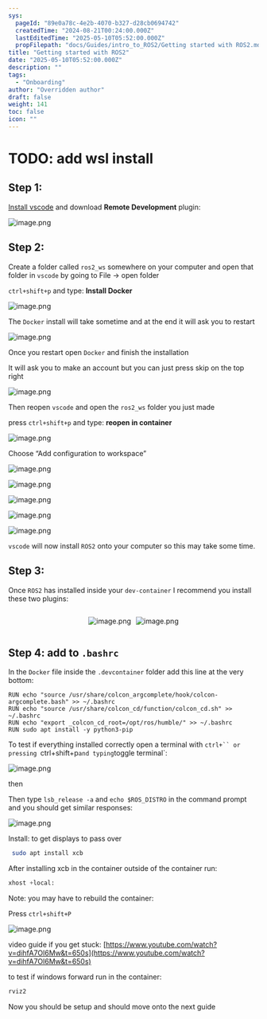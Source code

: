 ```yaml
---
sys:
  pageId: "89e0a78c-4e2b-4070-b327-d28cb0694742"
  createdTime: "2024-08-21T00:24:00.000Z"
  lastEditedTime: "2025-05-10T05:52:00.000Z"
  propFilepath: "docs/Guides/intro_to_ROS2/Getting started with ROS2.md"
title: "Getting started with ROS2"
date: "2025-05-10T05:52:00.000Z"
description: ""
tags:
  - "Onboarding"
author: "Overridden author"
draft: false
weight: 141
toc: false
icon: ""
---
```


# TODO: add wsl install

## Step 1:

[Install vscode](https://code.visualstudio.com/download) and download **Remote Development** plugin:

![image.png](https://prod-files-secure.s3.us-west-2.amazonaws.com/d518164a-d88e-44d1-a4ee-3adb3bd8bce0/efb52993-1881-4a40-b95e-6f020334f022/image.png?X-Amz-Algorithm=AWS4-HMAC-SHA256&X-Amz-Content-Sha256=UNSIGNED-PAYLOAD&X-Amz-Credential=ASIAZI2LB466SC45XFS5%2F20250515%2Fus-west-2%2Fs3%2Faws4_request&X-Amz-Date=20250515T033500Z&X-Amz-Expires=3600&X-Amz-Security-Token=IQoJb3JpZ2luX2VjEGsaCXVzLXdlc3QtMiJGMEQCIHaOgT%2BWMhETRonGUDqs1wcQRdSZDyCZHBWvMqzFuREbAiBPzkcQmP74h3sB08gqiaI6bVGAWTTMbgB9mELR%2BOZ0uCr%2FAwgkEAAaDDYzNzQyMzE4MzgwNSIMxX4gyVd0ma%2Bg%2F8DuKtwDrKVuJXpq2jmqbPmcLfizA%2FEJuEIJcPFPRVT8U%2FcMP9WmwoUljKGYCr7B8jbXWnBZ7mkxmogx4mVwRhxApilE86m9BzzlqdMbJ8O2jcjHFH4dQQWI9VOZKm4TwcFhApq0WulLxDrznkws9%2ByrJlnqdt7BJYtkKZF456wz6ebylRNEg1e53e8vP7HOsXaCqXvauHtplZm5UMnO0QoQObwV%2FQkW%2FuqU6y1rm7%2BqEdZooy8rKgkeMbFT0UdAEfG5X8uZNI6n9WVOo4qXu2SnUOouW0ty5e1fYw%2F37wM2G66k57mhuwUr2SK4z6szJig3cEZgyQdiPJuqRmrWxUXKGWe6jS9h%2BhS7pOosKnjV1UKkv9yRUFd3PmKoohPQ%2BguN6DZqVlwkzRXNQP%2FFYIcp%2BJSTzNnkgUsDu8Bi3FXI925X0bZCiuLjX4onTITVnZsPfMznEfMVf0mzmMHwUVzI8YJyO6QIlQdDNGaAWChhrFkjOZKksMdyt9HLYe1K1d%2FKGDZO5V4KEXqN4xoNUOhpBWP6rNodPdApXR72nhWtxx4ciHu3%2BAjGFgBGnffXSGUi8CARR2BTf4fSqgAbCOz13nnc%2Bhon2r2S5ZclhItmEbRtMawjbPmJL2qWWA4b39gwiraVwQY6pgGtJh5uclTjw0djlxGzQbq3GX%2B%2FBthFqeEHqhYja5sAIFenUC91mvFsn%2BpX1OOTjxP2Fty6yqLsVw4s08W%2Fd3OF4SGlOn3nFv3nNtEIRlZv0zjHwHvAmFvQ0y0QX9J9pyPdstcr5d%2FURzVLzmyWz432hFqkandxqb6BWNQNL%2FDgj7%2FxF3o6mHCFdBY8a2fT9d0ls0gVdGTOnRnC8LoBj2TPq%2FdzVyVp&X-Amz-Signature=23f3b639d9a663716d33bcaf38f7eba0ef5f82af1dc67f14f96487f508c48957&X-Amz-SignedHeaders=host&x-id=GetObject)

## Step 2:

Create a folder called `ros2_ws` somewhere on your computer and open that folder in `vscode` by going to File → open folder 

`ctrl+shift+p` and type: **Install Docker**

![image.png](https://prod-files-secure.s3.us-west-2.amazonaws.com/d518164a-d88e-44d1-a4ee-3adb3bd8bce0/2269dc0e-1cd5-47ff-bceb-c04ad9b2eab0/image.png?X-Amz-Algorithm=AWS4-HMAC-SHA256&X-Amz-Content-Sha256=UNSIGNED-PAYLOAD&X-Amz-Credential=ASIAZI2LB466SC45XFS5%2F20250515%2Fus-west-2%2Fs3%2Faws4_request&X-Amz-Date=20250515T033500Z&X-Amz-Expires=3600&X-Amz-Security-Token=IQoJb3JpZ2luX2VjEGsaCXVzLXdlc3QtMiJGMEQCIHaOgT%2BWMhETRonGUDqs1wcQRdSZDyCZHBWvMqzFuREbAiBPzkcQmP74h3sB08gqiaI6bVGAWTTMbgB9mELR%2BOZ0uCr%2FAwgkEAAaDDYzNzQyMzE4MzgwNSIMxX4gyVd0ma%2Bg%2F8DuKtwDrKVuJXpq2jmqbPmcLfizA%2FEJuEIJcPFPRVT8U%2FcMP9WmwoUljKGYCr7B8jbXWnBZ7mkxmogx4mVwRhxApilE86m9BzzlqdMbJ8O2jcjHFH4dQQWI9VOZKm4TwcFhApq0WulLxDrznkws9%2ByrJlnqdt7BJYtkKZF456wz6ebylRNEg1e53e8vP7HOsXaCqXvauHtplZm5UMnO0QoQObwV%2FQkW%2FuqU6y1rm7%2BqEdZooy8rKgkeMbFT0UdAEfG5X8uZNI6n9WVOo4qXu2SnUOouW0ty5e1fYw%2F37wM2G66k57mhuwUr2SK4z6szJig3cEZgyQdiPJuqRmrWxUXKGWe6jS9h%2BhS7pOosKnjV1UKkv9yRUFd3PmKoohPQ%2BguN6DZqVlwkzRXNQP%2FFYIcp%2BJSTzNnkgUsDu8Bi3FXI925X0bZCiuLjX4onTITVnZsPfMznEfMVf0mzmMHwUVzI8YJyO6QIlQdDNGaAWChhrFkjOZKksMdyt9HLYe1K1d%2FKGDZO5V4KEXqN4xoNUOhpBWP6rNodPdApXR72nhWtxx4ciHu3%2BAjGFgBGnffXSGUi8CARR2BTf4fSqgAbCOz13nnc%2Bhon2r2S5ZclhItmEbRtMawjbPmJL2qWWA4b39gwiraVwQY6pgGtJh5uclTjw0djlxGzQbq3GX%2B%2FBthFqeEHqhYja5sAIFenUC91mvFsn%2BpX1OOTjxP2Fty6yqLsVw4s08W%2Fd3OF4SGlOn3nFv3nNtEIRlZv0zjHwHvAmFvQ0y0QX9J9pyPdstcr5d%2FURzVLzmyWz432hFqkandxqb6BWNQNL%2FDgj7%2FxF3o6mHCFdBY8a2fT9d0ls0gVdGTOnRnC8LoBj2TPq%2FdzVyVp&X-Amz-Signature=c0276f38e4dda7b87fa0a85742da3998f25d538563d0889bf05f31d80526136a&X-Amz-SignedHeaders=host&x-id=GetObject)

The `Docker` install will take sometime and at the end it will ask you to restart

![image.png](https://prod-files-secure.s3.us-west-2.amazonaws.com/d518164a-d88e-44d1-a4ee-3adb3bd8bce0/ed233f78-be33-4b1f-b89c-9c346c0e961e/image.png?X-Amz-Algorithm=AWS4-HMAC-SHA256&X-Amz-Content-Sha256=UNSIGNED-PAYLOAD&X-Amz-Credential=ASIAZI2LB466SC45XFS5%2F20250515%2Fus-west-2%2Fs3%2Faws4_request&X-Amz-Date=20250515T033500Z&X-Amz-Expires=3600&X-Amz-Security-Token=IQoJb3JpZ2luX2VjEGsaCXVzLXdlc3QtMiJGMEQCIHaOgT%2BWMhETRonGUDqs1wcQRdSZDyCZHBWvMqzFuREbAiBPzkcQmP74h3sB08gqiaI6bVGAWTTMbgB9mELR%2BOZ0uCr%2FAwgkEAAaDDYzNzQyMzE4MzgwNSIMxX4gyVd0ma%2Bg%2F8DuKtwDrKVuJXpq2jmqbPmcLfizA%2FEJuEIJcPFPRVT8U%2FcMP9WmwoUljKGYCr7B8jbXWnBZ7mkxmogx4mVwRhxApilE86m9BzzlqdMbJ8O2jcjHFH4dQQWI9VOZKm4TwcFhApq0WulLxDrznkws9%2ByrJlnqdt7BJYtkKZF456wz6ebylRNEg1e53e8vP7HOsXaCqXvauHtplZm5UMnO0QoQObwV%2FQkW%2FuqU6y1rm7%2BqEdZooy8rKgkeMbFT0UdAEfG5X8uZNI6n9WVOo4qXu2SnUOouW0ty5e1fYw%2F37wM2G66k57mhuwUr2SK4z6szJig3cEZgyQdiPJuqRmrWxUXKGWe6jS9h%2BhS7pOosKnjV1UKkv9yRUFd3PmKoohPQ%2BguN6DZqVlwkzRXNQP%2FFYIcp%2BJSTzNnkgUsDu8Bi3FXI925X0bZCiuLjX4onTITVnZsPfMznEfMVf0mzmMHwUVzI8YJyO6QIlQdDNGaAWChhrFkjOZKksMdyt9HLYe1K1d%2FKGDZO5V4KEXqN4xoNUOhpBWP6rNodPdApXR72nhWtxx4ciHu3%2BAjGFgBGnffXSGUi8CARR2BTf4fSqgAbCOz13nnc%2Bhon2r2S5ZclhItmEbRtMawjbPmJL2qWWA4b39gwiraVwQY6pgGtJh5uclTjw0djlxGzQbq3GX%2B%2FBthFqeEHqhYja5sAIFenUC91mvFsn%2BpX1OOTjxP2Fty6yqLsVw4s08W%2Fd3OF4SGlOn3nFv3nNtEIRlZv0zjHwHvAmFvQ0y0QX9J9pyPdstcr5d%2FURzVLzmyWz432hFqkandxqb6BWNQNL%2FDgj7%2FxF3o6mHCFdBY8a2fT9d0ls0gVdGTOnRnC8LoBj2TPq%2FdzVyVp&X-Amz-Signature=d0334dd878cd8c98f4fe30a15651ccf962028eeb68f71aa3e92f9c0df11320a0&X-Amz-SignedHeaders=host&x-id=GetObject)

Once you restart open `Docker` and finish the installation

It will ask you to make an account but you can just press skip on the top right

![image.png](https://prod-files-secure.s3.us-west-2.amazonaws.com/d518164a-d88e-44d1-a4ee-3adb3bd8bce0/21010ad9-1659-4fd9-9f59-9932a09b2a3d/image.png?X-Amz-Algorithm=AWS4-HMAC-SHA256&X-Amz-Content-Sha256=UNSIGNED-PAYLOAD&X-Amz-Credential=ASIAZI2LB466SC45XFS5%2F20250515%2Fus-west-2%2Fs3%2Faws4_request&X-Amz-Date=20250515T033500Z&X-Amz-Expires=3600&X-Amz-Security-Token=IQoJb3JpZ2luX2VjEGsaCXVzLXdlc3QtMiJGMEQCIHaOgT%2BWMhETRonGUDqs1wcQRdSZDyCZHBWvMqzFuREbAiBPzkcQmP74h3sB08gqiaI6bVGAWTTMbgB9mELR%2BOZ0uCr%2FAwgkEAAaDDYzNzQyMzE4MzgwNSIMxX4gyVd0ma%2Bg%2F8DuKtwDrKVuJXpq2jmqbPmcLfizA%2FEJuEIJcPFPRVT8U%2FcMP9WmwoUljKGYCr7B8jbXWnBZ7mkxmogx4mVwRhxApilE86m9BzzlqdMbJ8O2jcjHFH4dQQWI9VOZKm4TwcFhApq0WulLxDrznkws9%2ByrJlnqdt7BJYtkKZF456wz6ebylRNEg1e53e8vP7HOsXaCqXvauHtplZm5UMnO0QoQObwV%2FQkW%2FuqU6y1rm7%2BqEdZooy8rKgkeMbFT0UdAEfG5X8uZNI6n9WVOo4qXu2SnUOouW0ty5e1fYw%2F37wM2G66k57mhuwUr2SK4z6szJig3cEZgyQdiPJuqRmrWxUXKGWe6jS9h%2BhS7pOosKnjV1UKkv9yRUFd3PmKoohPQ%2BguN6DZqVlwkzRXNQP%2FFYIcp%2BJSTzNnkgUsDu8Bi3FXI925X0bZCiuLjX4onTITVnZsPfMznEfMVf0mzmMHwUVzI8YJyO6QIlQdDNGaAWChhrFkjOZKksMdyt9HLYe1K1d%2FKGDZO5V4KEXqN4xoNUOhpBWP6rNodPdApXR72nhWtxx4ciHu3%2BAjGFgBGnffXSGUi8CARR2BTf4fSqgAbCOz13nnc%2Bhon2r2S5ZclhItmEbRtMawjbPmJL2qWWA4b39gwiraVwQY6pgGtJh5uclTjw0djlxGzQbq3GX%2B%2FBthFqeEHqhYja5sAIFenUC91mvFsn%2BpX1OOTjxP2Fty6yqLsVw4s08W%2Fd3OF4SGlOn3nFv3nNtEIRlZv0zjHwHvAmFvQ0y0QX9J9pyPdstcr5d%2FURzVLzmyWz432hFqkandxqb6BWNQNL%2FDgj7%2FxF3o6mHCFdBY8a2fT9d0ls0gVdGTOnRnC8LoBj2TPq%2FdzVyVp&X-Amz-Signature=6c2b1941b7ae6d5960ae11d29b9b3a49cfb17cbda61418784e10365acf98b051&X-Amz-SignedHeaders=host&x-id=GetObject)

Then reopen `vscode` and open the `ros2_ws` folder you just made

press `ctrl+shift+p` and type: **reopen in container**

![image.png](https://prod-files-secure.s3.us-west-2.amazonaws.com/d518164a-d88e-44d1-a4ee-3adb3bd8bce0/4e93b8c2-41ad-488c-8095-c74205196118/image.png?X-Amz-Algorithm=AWS4-HMAC-SHA256&X-Amz-Content-Sha256=UNSIGNED-PAYLOAD&X-Amz-Credential=ASIAZI2LB466SC45XFS5%2F20250515%2Fus-west-2%2Fs3%2Faws4_request&X-Amz-Date=20250515T033500Z&X-Amz-Expires=3600&X-Amz-Security-Token=IQoJb3JpZ2luX2VjEGsaCXVzLXdlc3QtMiJGMEQCIHaOgT%2BWMhETRonGUDqs1wcQRdSZDyCZHBWvMqzFuREbAiBPzkcQmP74h3sB08gqiaI6bVGAWTTMbgB9mELR%2BOZ0uCr%2FAwgkEAAaDDYzNzQyMzE4MzgwNSIMxX4gyVd0ma%2Bg%2F8DuKtwDrKVuJXpq2jmqbPmcLfizA%2FEJuEIJcPFPRVT8U%2FcMP9WmwoUljKGYCr7B8jbXWnBZ7mkxmogx4mVwRhxApilE86m9BzzlqdMbJ8O2jcjHFH4dQQWI9VOZKm4TwcFhApq0WulLxDrznkws9%2ByrJlnqdt7BJYtkKZF456wz6ebylRNEg1e53e8vP7HOsXaCqXvauHtplZm5UMnO0QoQObwV%2FQkW%2FuqU6y1rm7%2BqEdZooy8rKgkeMbFT0UdAEfG5X8uZNI6n9WVOo4qXu2SnUOouW0ty5e1fYw%2F37wM2G66k57mhuwUr2SK4z6szJig3cEZgyQdiPJuqRmrWxUXKGWe6jS9h%2BhS7pOosKnjV1UKkv9yRUFd3PmKoohPQ%2BguN6DZqVlwkzRXNQP%2FFYIcp%2BJSTzNnkgUsDu8Bi3FXI925X0bZCiuLjX4onTITVnZsPfMznEfMVf0mzmMHwUVzI8YJyO6QIlQdDNGaAWChhrFkjOZKksMdyt9HLYe1K1d%2FKGDZO5V4KEXqN4xoNUOhpBWP6rNodPdApXR72nhWtxx4ciHu3%2BAjGFgBGnffXSGUi8CARR2BTf4fSqgAbCOz13nnc%2Bhon2r2S5ZclhItmEbRtMawjbPmJL2qWWA4b39gwiraVwQY6pgGtJh5uclTjw0djlxGzQbq3GX%2B%2FBthFqeEHqhYja5sAIFenUC91mvFsn%2BpX1OOTjxP2Fty6yqLsVw4s08W%2Fd3OF4SGlOn3nFv3nNtEIRlZv0zjHwHvAmFvQ0y0QX9J9pyPdstcr5d%2FURzVLzmyWz432hFqkandxqb6BWNQNL%2FDgj7%2FxF3o6mHCFdBY8a2fT9d0ls0gVdGTOnRnC8LoBj2TPq%2FdzVyVp&X-Amz-Signature=e7e8586e1b3c3ca762bf7f07ffdf74bc778c70aa0775df85792a74dd865e5037&X-Amz-SignedHeaders=host&x-id=GetObject)

Choose “Add configuration to workspace”

![image.png](https://prod-files-secure.s3.us-west-2.amazonaws.com/d518164a-d88e-44d1-a4ee-3adb3bd8bce0/9560b282-5060-4989-ba37-97e7b2c22476/image.png?X-Amz-Algorithm=AWS4-HMAC-SHA256&X-Amz-Content-Sha256=UNSIGNED-PAYLOAD&X-Amz-Credential=ASIAZI2LB466SC45XFS5%2F20250515%2Fus-west-2%2Fs3%2Faws4_request&X-Amz-Date=20250515T033500Z&X-Amz-Expires=3600&X-Amz-Security-Token=IQoJb3JpZ2luX2VjEGsaCXVzLXdlc3QtMiJGMEQCIHaOgT%2BWMhETRonGUDqs1wcQRdSZDyCZHBWvMqzFuREbAiBPzkcQmP74h3sB08gqiaI6bVGAWTTMbgB9mELR%2BOZ0uCr%2FAwgkEAAaDDYzNzQyMzE4MzgwNSIMxX4gyVd0ma%2Bg%2F8DuKtwDrKVuJXpq2jmqbPmcLfizA%2FEJuEIJcPFPRVT8U%2FcMP9WmwoUljKGYCr7B8jbXWnBZ7mkxmogx4mVwRhxApilE86m9BzzlqdMbJ8O2jcjHFH4dQQWI9VOZKm4TwcFhApq0WulLxDrznkws9%2ByrJlnqdt7BJYtkKZF456wz6ebylRNEg1e53e8vP7HOsXaCqXvauHtplZm5UMnO0QoQObwV%2FQkW%2FuqU6y1rm7%2BqEdZooy8rKgkeMbFT0UdAEfG5X8uZNI6n9WVOo4qXu2SnUOouW0ty5e1fYw%2F37wM2G66k57mhuwUr2SK4z6szJig3cEZgyQdiPJuqRmrWxUXKGWe6jS9h%2BhS7pOosKnjV1UKkv9yRUFd3PmKoohPQ%2BguN6DZqVlwkzRXNQP%2FFYIcp%2BJSTzNnkgUsDu8Bi3FXI925X0bZCiuLjX4onTITVnZsPfMznEfMVf0mzmMHwUVzI8YJyO6QIlQdDNGaAWChhrFkjOZKksMdyt9HLYe1K1d%2FKGDZO5V4KEXqN4xoNUOhpBWP6rNodPdApXR72nhWtxx4ciHu3%2BAjGFgBGnffXSGUi8CARR2BTf4fSqgAbCOz13nnc%2Bhon2r2S5ZclhItmEbRtMawjbPmJL2qWWA4b39gwiraVwQY6pgGtJh5uclTjw0djlxGzQbq3GX%2B%2FBthFqeEHqhYja5sAIFenUC91mvFsn%2BpX1OOTjxP2Fty6yqLsVw4s08W%2Fd3OF4SGlOn3nFv3nNtEIRlZv0zjHwHvAmFvQ0y0QX9J9pyPdstcr5d%2FURzVLzmyWz432hFqkandxqb6BWNQNL%2FDgj7%2FxF3o6mHCFdBY8a2fT9d0ls0gVdGTOnRnC8LoBj2TPq%2FdzVyVp&X-Amz-Signature=f18f8ffe06ef7dad8b059b0f161d264cbebec1e5773df729482aeeeb4c54b000&X-Amz-SignedHeaders=host&x-id=GetObject)

![image.png](https://prod-files-secure.s3.us-west-2.amazonaws.com/d518164a-d88e-44d1-a4ee-3adb3bd8bce0/2ee63f81-886b-48e8-a553-dc6e5eac99e4/image.png?X-Amz-Algorithm=AWS4-HMAC-SHA256&X-Amz-Content-Sha256=UNSIGNED-PAYLOAD&X-Amz-Credential=ASIAZI2LB466SC45XFS5%2F20250515%2Fus-west-2%2Fs3%2Faws4_request&X-Amz-Date=20250515T033500Z&X-Amz-Expires=3600&X-Amz-Security-Token=IQoJb3JpZ2luX2VjEGsaCXVzLXdlc3QtMiJGMEQCIHaOgT%2BWMhETRonGUDqs1wcQRdSZDyCZHBWvMqzFuREbAiBPzkcQmP74h3sB08gqiaI6bVGAWTTMbgB9mELR%2BOZ0uCr%2FAwgkEAAaDDYzNzQyMzE4MzgwNSIMxX4gyVd0ma%2Bg%2F8DuKtwDrKVuJXpq2jmqbPmcLfizA%2FEJuEIJcPFPRVT8U%2FcMP9WmwoUljKGYCr7B8jbXWnBZ7mkxmogx4mVwRhxApilE86m9BzzlqdMbJ8O2jcjHFH4dQQWI9VOZKm4TwcFhApq0WulLxDrznkws9%2ByrJlnqdt7BJYtkKZF456wz6ebylRNEg1e53e8vP7HOsXaCqXvauHtplZm5UMnO0QoQObwV%2FQkW%2FuqU6y1rm7%2BqEdZooy8rKgkeMbFT0UdAEfG5X8uZNI6n9WVOo4qXu2SnUOouW0ty5e1fYw%2F37wM2G66k57mhuwUr2SK4z6szJig3cEZgyQdiPJuqRmrWxUXKGWe6jS9h%2BhS7pOosKnjV1UKkv9yRUFd3PmKoohPQ%2BguN6DZqVlwkzRXNQP%2FFYIcp%2BJSTzNnkgUsDu8Bi3FXI925X0bZCiuLjX4onTITVnZsPfMznEfMVf0mzmMHwUVzI8YJyO6QIlQdDNGaAWChhrFkjOZKksMdyt9HLYe1K1d%2FKGDZO5V4KEXqN4xoNUOhpBWP6rNodPdApXR72nhWtxx4ciHu3%2BAjGFgBGnffXSGUi8CARR2BTf4fSqgAbCOz13nnc%2Bhon2r2S5ZclhItmEbRtMawjbPmJL2qWWA4b39gwiraVwQY6pgGtJh5uclTjw0djlxGzQbq3GX%2B%2FBthFqeEHqhYja5sAIFenUC91mvFsn%2BpX1OOTjxP2Fty6yqLsVw4s08W%2Fd3OF4SGlOn3nFv3nNtEIRlZv0zjHwHvAmFvQ0y0QX9J9pyPdstcr5d%2FURzVLzmyWz432hFqkandxqb6BWNQNL%2FDgj7%2FxF3o6mHCFdBY8a2fT9d0ls0gVdGTOnRnC8LoBj2TPq%2FdzVyVp&X-Amz-Signature=47b604c637ce1a68144191a0d654dee163cfdffaba7da4f7cfba7083d3715f32&X-Amz-SignedHeaders=host&x-id=GetObject)

![image.png](https://prod-files-secure.s3.us-west-2.amazonaws.com/d518164a-d88e-44d1-a4ee-3adb3bd8bce0/ae1580b2-b048-407e-aed9-b584224a7a04/image.png?X-Amz-Algorithm=AWS4-HMAC-SHA256&X-Amz-Content-Sha256=UNSIGNED-PAYLOAD&X-Amz-Credential=ASIAZI2LB466SC45XFS5%2F20250515%2Fus-west-2%2Fs3%2Faws4_request&X-Amz-Date=20250515T033500Z&X-Amz-Expires=3600&X-Amz-Security-Token=IQoJb3JpZ2luX2VjEGsaCXVzLXdlc3QtMiJGMEQCIHaOgT%2BWMhETRonGUDqs1wcQRdSZDyCZHBWvMqzFuREbAiBPzkcQmP74h3sB08gqiaI6bVGAWTTMbgB9mELR%2BOZ0uCr%2FAwgkEAAaDDYzNzQyMzE4MzgwNSIMxX4gyVd0ma%2Bg%2F8DuKtwDrKVuJXpq2jmqbPmcLfizA%2FEJuEIJcPFPRVT8U%2FcMP9WmwoUljKGYCr7B8jbXWnBZ7mkxmogx4mVwRhxApilE86m9BzzlqdMbJ8O2jcjHFH4dQQWI9VOZKm4TwcFhApq0WulLxDrznkws9%2ByrJlnqdt7BJYtkKZF456wz6ebylRNEg1e53e8vP7HOsXaCqXvauHtplZm5UMnO0QoQObwV%2FQkW%2FuqU6y1rm7%2BqEdZooy8rKgkeMbFT0UdAEfG5X8uZNI6n9WVOo4qXu2SnUOouW0ty5e1fYw%2F37wM2G66k57mhuwUr2SK4z6szJig3cEZgyQdiPJuqRmrWxUXKGWe6jS9h%2BhS7pOosKnjV1UKkv9yRUFd3PmKoohPQ%2BguN6DZqVlwkzRXNQP%2FFYIcp%2BJSTzNnkgUsDu8Bi3FXI925X0bZCiuLjX4onTITVnZsPfMznEfMVf0mzmMHwUVzI8YJyO6QIlQdDNGaAWChhrFkjOZKksMdyt9HLYe1K1d%2FKGDZO5V4KEXqN4xoNUOhpBWP6rNodPdApXR72nhWtxx4ciHu3%2BAjGFgBGnffXSGUi8CARR2BTf4fSqgAbCOz13nnc%2Bhon2r2S5ZclhItmEbRtMawjbPmJL2qWWA4b39gwiraVwQY6pgGtJh5uclTjw0djlxGzQbq3GX%2B%2FBthFqeEHqhYja5sAIFenUC91mvFsn%2BpX1OOTjxP2Fty6yqLsVw4s08W%2Fd3OF4SGlOn3nFv3nNtEIRlZv0zjHwHvAmFvQ0y0QX9J9pyPdstcr5d%2FURzVLzmyWz432hFqkandxqb6BWNQNL%2FDgj7%2FxF3o6mHCFdBY8a2fT9d0ls0gVdGTOnRnC8LoBj2TPq%2FdzVyVp&X-Amz-Signature=ed6a70cbdb2423c34812ce270b93a0b939e16eb768f53e2a719eddd9d67e788e&X-Amz-SignedHeaders=host&x-id=GetObject)

![image.png](https://prod-files-secure.s3.us-west-2.amazonaws.com/d518164a-d88e-44d1-a4ee-3adb3bd8bce0/53255b28-f75e-430f-b9e3-c0ac8577e42b/image.png?X-Amz-Algorithm=AWS4-HMAC-SHA256&X-Amz-Content-Sha256=UNSIGNED-PAYLOAD&X-Amz-Credential=ASIAZI2LB466SC45XFS5%2F20250515%2Fus-west-2%2Fs3%2Faws4_request&X-Amz-Date=20250515T033500Z&X-Amz-Expires=3600&X-Amz-Security-Token=IQoJb3JpZ2luX2VjEGsaCXVzLXdlc3QtMiJGMEQCIHaOgT%2BWMhETRonGUDqs1wcQRdSZDyCZHBWvMqzFuREbAiBPzkcQmP74h3sB08gqiaI6bVGAWTTMbgB9mELR%2BOZ0uCr%2FAwgkEAAaDDYzNzQyMzE4MzgwNSIMxX4gyVd0ma%2Bg%2F8DuKtwDrKVuJXpq2jmqbPmcLfizA%2FEJuEIJcPFPRVT8U%2FcMP9WmwoUljKGYCr7B8jbXWnBZ7mkxmogx4mVwRhxApilE86m9BzzlqdMbJ8O2jcjHFH4dQQWI9VOZKm4TwcFhApq0WulLxDrznkws9%2ByrJlnqdt7BJYtkKZF456wz6ebylRNEg1e53e8vP7HOsXaCqXvauHtplZm5UMnO0QoQObwV%2FQkW%2FuqU6y1rm7%2BqEdZooy8rKgkeMbFT0UdAEfG5X8uZNI6n9WVOo4qXu2SnUOouW0ty5e1fYw%2F37wM2G66k57mhuwUr2SK4z6szJig3cEZgyQdiPJuqRmrWxUXKGWe6jS9h%2BhS7pOosKnjV1UKkv9yRUFd3PmKoohPQ%2BguN6DZqVlwkzRXNQP%2FFYIcp%2BJSTzNnkgUsDu8Bi3FXI925X0bZCiuLjX4onTITVnZsPfMznEfMVf0mzmMHwUVzI8YJyO6QIlQdDNGaAWChhrFkjOZKksMdyt9HLYe1K1d%2FKGDZO5V4KEXqN4xoNUOhpBWP6rNodPdApXR72nhWtxx4ciHu3%2BAjGFgBGnffXSGUi8CARR2BTf4fSqgAbCOz13nnc%2Bhon2r2S5ZclhItmEbRtMawjbPmJL2qWWA4b39gwiraVwQY6pgGtJh5uclTjw0djlxGzQbq3GX%2B%2FBthFqeEHqhYja5sAIFenUC91mvFsn%2BpX1OOTjxP2Fty6yqLsVw4s08W%2Fd3OF4SGlOn3nFv3nNtEIRlZv0zjHwHvAmFvQ0y0QX9J9pyPdstcr5d%2FURzVLzmyWz432hFqkandxqb6BWNQNL%2FDgj7%2FxF3o6mHCFdBY8a2fT9d0ls0gVdGTOnRnC8LoBj2TPq%2FdzVyVp&X-Amz-Signature=a85e10d1641fd6d7633173c5f023208d982bb08e1635b4872336b24d73e29427&X-Amz-SignedHeaders=host&x-id=GetObject)

![image.png](https://prod-files-secure.s3.us-west-2.amazonaws.com/d518164a-d88e-44d1-a4ee-3adb3bd8bce0/7c562767-5af9-4ffb-97d1-327bcdf4ee00/image.png?X-Amz-Algorithm=AWS4-HMAC-SHA256&X-Amz-Content-Sha256=UNSIGNED-PAYLOAD&X-Amz-Credential=ASIAZI2LB466SC45XFS5%2F20250515%2Fus-west-2%2Fs3%2Faws4_request&X-Amz-Date=20250515T033500Z&X-Amz-Expires=3600&X-Amz-Security-Token=IQoJb3JpZ2luX2VjEGsaCXVzLXdlc3QtMiJGMEQCIHaOgT%2BWMhETRonGUDqs1wcQRdSZDyCZHBWvMqzFuREbAiBPzkcQmP74h3sB08gqiaI6bVGAWTTMbgB9mELR%2BOZ0uCr%2FAwgkEAAaDDYzNzQyMzE4MzgwNSIMxX4gyVd0ma%2Bg%2F8DuKtwDrKVuJXpq2jmqbPmcLfizA%2FEJuEIJcPFPRVT8U%2FcMP9WmwoUljKGYCr7B8jbXWnBZ7mkxmogx4mVwRhxApilE86m9BzzlqdMbJ8O2jcjHFH4dQQWI9VOZKm4TwcFhApq0WulLxDrznkws9%2ByrJlnqdt7BJYtkKZF456wz6ebylRNEg1e53e8vP7HOsXaCqXvauHtplZm5UMnO0QoQObwV%2FQkW%2FuqU6y1rm7%2BqEdZooy8rKgkeMbFT0UdAEfG5X8uZNI6n9WVOo4qXu2SnUOouW0ty5e1fYw%2F37wM2G66k57mhuwUr2SK4z6szJig3cEZgyQdiPJuqRmrWxUXKGWe6jS9h%2BhS7pOosKnjV1UKkv9yRUFd3PmKoohPQ%2BguN6DZqVlwkzRXNQP%2FFYIcp%2BJSTzNnkgUsDu8Bi3FXI925X0bZCiuLjX4onTITVnZsPfMznEfMVf0mzmMHwUVzI8YJyO6QIlQdDNGaAWChhrFkjOZKksMdyt9HLYe1K1d%2FKGDZO5V4KEXqN4xoNUOhpBWP6rNodPdApXR72nhWtxx4ciHu3%2BAjGFgBGnffXSGUi8CARR2BTf4fSqgAbCOz13nnc%2Bhon2r2S5ZclhItmEbRtMawjbPmJL2qWWA4b39gwiraVwQY6pgGtJh5uclTjw0djlxGzQbq3GX%2B%2FBthFqeEHqhYja5sAIFenUC91mvFsn%2BpX1OOTjxP2Fty6yqLsVw4s08W%2Fd3OF4SGlOn3nFv3nNtEIRlZv0zjHwHvAmFvQ0y0QX9J9pyPdstcr5d%2FURzVLzmyWz432hFqkandxqb6BWNQNL%2FDgj7%2FxF3o6mHCFdBY8a2fT9d0ls0gVdGTOnRnC8LoBj2TPq%2FdzVyVp&X-Amz-Signature=ff5f0e0402b7ee79b05d6649f31b63808d861b936ea3eaccdba4428abf00f09e&X-Amz-SignedHeaders=host&x-id=GetObject)

`vscode` will now install `ROS2` onto your computer so this may take some time.

## Step 3:

Once `ROS2` has installed inside your `dev-container` I recommend you install these two plugins:

<div style="display: flex;flex-direction: row; column-gap:10px; max-width: 630px;justify-content: center;">
<div>

![image.png](https://prod-files-secure.s3.us-west-2.amazonaws.com/d518164a-d88e-44d1-a4ee-3adb3bd8bce0/3fc3d550-5a54-4ba1-ba6b-faa01cdb7369/image.png?X-Amz-Algorithm=AWS4-HMAC-SHA256&X-Amz-Content-Sha256=UNSIGNED-PAYLOAD&X-Amz-Credential=ASIAZI2LB466YV2GIEV3%2F20250515%2Fus-west-2%2Fs3%2Faws4_request&X-Amz-Date=20250515T033502Z&X-Amz-Expires=3600&X-Amz-Security-Token=IQoJb3JpZ2luX2VjEGsaCXVzLXdlc3QtMiJGMEQCIE5H%2ByDhLuvkDuBk7okKOFlOhcTWHUanvjcSR7HvJtDSAiBke3ZZYhb22yfXqjR1GangR8%2FGKC6TIghURETs8UDrjCr%2FAwgkEAAaDDYzNzQyMzE4MzgwNSIMfCA%2Bvu8ef%2BKPRoJ1KtwDgyOTxoldbQcpgYbPoqhOIDvOT5TNgYAe1QA0vrdC2g4CetxxCTslhO8gvtbIExT6fPs1NxG%2Fco0csmk1dBAPNbT%2B0oP3dzD2%2F6o1%2BmYLlwvNRgBV134%2FITdwzG75qB1j6CHW5PK%2FVxr6CjSgPMINIs7aQQDGJTM22vttNVClg28Zz0ER5w9Pk9%2BYuNUWLY5m1swbcLhbEvW34NVczvSXFfpHfz6Qro1Enhp0x6BI1HwsMKQjlaP8TRiWHg8Gqk2QrbsEvMyt%2FzPKHpc5IOuk%2F0LlZarrrKOi8JCzYriYTiQplOFJrA%2F8B%2BhHNQYIc7OICrjz4XxnB9EOcngIdg7Pg81I1d1naZl6vIm7G8T4J12TF9QQVhaEK7vQL%2BFXAWccdm%2Bv76xNHV96P2DsTrj%2FUCayeoqu7Nrtwp3tclwU0I1XBQqBY%2F8cbTqmNtVJJcA8wE8XqEipPV%2BevPME4kLAA%2BZbQOIMMSjV1hhN3mnk2p0%2Bsdp%2B3TdzQzbXms%2BPwnc4kE%2BvqAktSQWv44FM%2BRSBldjjU%2BGjk7g0EkFEfJEC2zipKHuvVQnVP5Kkh3qh8yzl2ZcX9X32ePEVQuuIqcmYZoCqOHlqW%2BuGB7Eon5zAB5J5Qmhnd049BwXPzwUw8bWVwQY6pgFC8%2F1PX5fvvut3zVxbpRHvwbnkIYck35Db4LrI58F8rZyVzPg86DMYSaOIqDTYDgpmaigB01yyW15gUVFxICuR5b%2Fr8FU96KOOXMoUGn%2BF3IMt8s4vZPW3b%2FgHV5HYgjHcvwE%2Ff1BN%2Fql4%2Btg2v%2FreV0j%2FwCkT5jRKKDZBbH%2Brzk4tskO0A6prfORqkKePJQH3R0480oqZ%2BOgWumMDniOL84f%2F%2Bx0o&X-Amz-Signature=4f13d6d6996993f89b8e3aa03ffb3f43389ef60c58a6b5bd7a3948eacf2b1c27&X-Amz-SignedHeaders=host&x-id=GetObject)

</div>
<div>

![image.png](https://prod-files-secure.s3.us-west-2.amazonaws.com/d518164a-d88e-44d1-a4ee-3adb3bd8bce0/d994cc66-13c2-4093-a5a3-f84cf4601a82/image.png?X-Amz-Algorithm=AWS4-HMAC-SHA256&X-Amz-Content-Sha256=UNSIGNED-PAYLOAD&X-Amz-Credential=ASIAZI2LB4666B4CKRSU%2F20250515%2Fus-west-2%2Fs3%2Faws4_request&X-Amz-Date=20250515T033502Z&X-Amz-Expires=3600&X-Amz-Security-Token=IQoJb3JpZ2luX2VjEGsaCXVzLXdlc3QtMiJHMEUCIQDjlAt63NQRV2%2Fg1qiunlr6zQL52vV25ym936RNAW4e3wIgWxIA7aaKY4OSlyL7cZNOTePxn1DxVPrf1sW3VQkpCfgq%2FwMIJBAAGgw2Mzc0MjMxODM4MDUiDMYBFcmNYJjtu7C3bSrcA61YowL92cYwNiru0uYupRvUV9bqqH3x9rAqim%2Bb3ZklyUemYkXJiDGVWLQdaRTbfRCJaXeCSIn4RiF5DCuNkNIegWeReHHsV6HV%2BWl9qq3h37JbniPg5G7BEv6LC3xRU2zt1ZiRf1iDwaKwyatiTxxLPxd%2F72Tc%2BHyaMwvxkaC73mg1lxU7nsIv72XJAhMl7PJY2Su%2FR%2Bk4uMwWE8AQTVtmZ4PRhQ5915WAQ%2BUXa3LiXF%2BDCRwijxwZQR6xzIGEIR6pBox8FyoTbg%2F0j9sOrsYj3PaWbuzIjTLKp%2B%2BiB16Ul%2FPc2DBDSZ3nCUM8jEhNi0R6y8gMIxC8fnNyWP%2BUFMxBKoJ07dOCNrZ6fZ9DWssua2OLH3v2e9qQrrwG7S9Oaz1tHu0gIaKe1Ka1pxHVzNSLOByE29Id5FXAnkV9TUbfLCQbpo%2FqTybebmTbGYLhZ0V8%2FVHhp7F7YNRBuAEUS5uG4TSTWBVBRVpbO9C%2F2ETnGgr41RJbLskcCsRilOgTjyCgZiDEsQU2B%2Bqx8mH0zTxY%2BooL6%2B2JZ73npWWrSiyNtRK6RNLub0epR9CMATQr28MbKsMPxS2r2MSEnPeQ%2FcPvPt9UUx5Kog9nB0T7AoOUOHyznK8Y4Awmo%2BhRMOa1lcEGOqUBml%2B%2B%2FasL2nSe9I5fSLHy6yS%2B8P0el2iQ5wrD21%2F%2B8zRqMdunpbKe9ZznpN3v3yLrepJZqJSE6gMNcHpkNhh86z6mC%2FUKGF4QgEFRLawu0v2ua3i%2F7EL2JkfniZOylgDj8tlktwBI%2BEk3q6URk1%2FpGSjlhEDxI%2FC2hC0%2FIsCdqQsNRYX4L9hQ3g4x463QmFCmTRKDfp3yvK%2FlrteivfNSZg2peI1G&X-Amz-Signature=5a8f99cd8f7927a58da6c8bd6c1f22963edea0a6bbd088c9f1f64d16f9b3a4eb&X-Amz-SignedHeaders=host&x-id=GetObject)

</div>
</div>

## Step 4: add to `.bashrc`

In the `Docker` file inside the `.devcontainer` folder add this line at the very bottom: 

```docker
RUN echo "source /usr/share/colcon_argcomplete/hook/colcon-argcomplete.bash" >> ~/.bashrc
RUN echo "source /usr/share/colcon_cd/function/colcon_cd.sh" >> ~/.bashrc
RUN echo "export _colcon_cd_root=/opt/ros/humble/" >> ~/.bashrc
RUN sudo apt install -y python3-pip 
```

To test if everything installed correctly open a terminal with `ctrl+`` or pressing `ctrl+shift+p` and typing `toggle terminal`:

![image.png](https://prod-files-secure.s3.us-west-2.amazonaws.com/d518164a-d88e-44d1-a4ee-3adb3bd8bce0/6a4943d8-b04e-4c02-9a58-775f3384d1a5/image.png?X-Amz-Algorithm=AWS4-HMAC-SHA256&X-Amz-Content-Sha256=UNSIGNED-PAYLOAD&X-Amz-Credential=ASIAZI2LB466SC45XFS5%2F20250515%2Fus-west-2%2Fs3%2Faws4_request&X-Amz-Date=20250515T033500Z&X-Amz-Expires=3600&X-Amz-Security-Token=IQoJb3JpZ2luX2VjEGsaCXVzLXdlc3QtMiJGMEQCIHaOgT%2BWMhETRonGUDqs1wcQRdSZDyCZHBWvMqzFuREbAiBPzkcQmP74h3sB08gqiaI6bVGAWTTMbgB9mELR%2BOZ0uCr%2FAwgkEAAaDDYzNzQyMzE4MzgwNSIMxX4gyVd0ma%2Bg%2F8DuKtwDrKVuJXpq2jmqbPmcLfizA%2FEJuEIJcPFPRVT8U%2FcMP9WmwoUljKGYCr7B8jbXWnBZ7mkxmogx4mVwRhxApilE86m9BzzlqdMbJ8O2jcjHFH4dQQWI9VOZKm4TwcFhApq0WulLxDrznkws9%2ByrJlnqdt7BJYtkKZF456wz6ebylRNEg1e53e8vP7HOsXaCqXvauHtplZm5UMnO0QoQObwV%2FQkW%2FuqU6y1rm7%2BqEdZooy8rKgkeMbFT0UdAEfG5X8uZNI6n9WVOo4qXu2SnUOouW0ty5e1fYw%2F37wM2G66k57mhuwUr2SK4z6szJig3cEZgyQdiPJuqRmrWxUXKGWe6jS9h%2BhS7pOosKnjV1UKkv9yRUFd3PmKoohPQ%2BguN6DZqVlwkzRXNQP%2FFYIcp%2BJSTzNnkgUsDu8Bi3FXI925X0bZCiuLjX4onTITVnZsPfMznEfMVf0mzmMHwUVzI8YJyO6QIlQdDNGaAWChhrFkjOZKksMdyt9HLYe1K1d%2FKGDZO5V4KEXqN4xoNUOhpBWP6rNodPdApXR72nhWtxx4ciHu3%2BAjGFgBGnffXSGUi8CARR2BTf4fSqgAbCOz13nnc%2Bhon2r2S5ZclhItmEbRtMawjbPmJL2qWWA4b39gwiraVwQY6pgGtJh5uclTjw0djlxGzQbq3GX%2B%2FBthFqeEHqhYja5sAIFenUC91mvFsn%2BpX1OOTjxP2Fty6yqLsVw4s08W%2Fd3OF4SGlOn3nFv3nNtEIRlZv0zjHwHvAmFvQ0y0QX9J9pyPdstcr5d%2FURzVLzmyWz432hFqkandxqb6BWNQNL%2FDgj7%2FxF3o6mHCFdBY8a2fT9d0ls0gVdGTOnRnC8LoBj2TPq%2FdzVyVp&X-Amz-Signature=4ec56a19ad4bf4c79d77938faeb2bab4d2aa0498f2d342cad928841a7786d63c&X-Amz-SignedHeaders=host&x-id=GetObject)

then 

Then type `lsb_release -a` and `echo $ROS_DISTRO` in the command prompt and you should get similar responses:

![image.png](https://prod-files-secure.s3.us-west-2.amazonaws.com/d518164a-d88e-44d1-a4ee-3adb3bd8bce0/3e635dec-a805-4e85-8b9e-d000e5b71a4e/image.png?X-Amz-Algorithm=AWS4-HMAC-SHA256&X-Amz-Content-Sha256=UNSIGNED-PAYLOAD&X-Amz-Credential=ASIAZI2LB466SC45XFS5%2F20250515%2Fus-west-2%2Fs3%2Faws4_request&X-Amz-Date=20250515T033500Z&X-Amz-Expires=3600&X-Amz-Security-Token=IQoJb3JpZ2luX2VjEGsaCXVzLXdlc3QtMiJGMEQCIHaOgT%2BWMhETRonGUDqs1wcQRdSZDyCZHBWvMqzFuREbAiBPzkcQmP74h3sB08gqiaI6bVGAWTTMbgB9mELR%2BOZ0uCr%2FAwgkEAAaDDYzNzQyMzE4MzgwNSIMxX4gyVd0ma%2Bg%2F8DuKtwDrKVuJXpq2jmqbPmcLfizA%2FEJuEIJcPFPRVT8U%2FcMP9WmwoUljKGYCr7B8jbXWnBZ7mkxmogx4mVwRhxApilE86m9BzzlqdMbJ8O2jcjHFH4dQQWI9VOZKm4TwcFhApq0WulLxDrznkws9%2ByrJlnqdt7BJYtkKZF456wz6ebylRNEg1e53e8vP7HOsXaCqXvauHtplZm5UMnO0QoQObwV%2FQkW%2FuqU6y1rm7%2BqEdZooy8rKgkeMbFT0UdAEfG5X8uZNI6n9WVOo4qXu2SnUOouW0ty5e1fYw%2F37wM2G66k57mhuwUr2SK4z6szJig3cEZgyQdiPJuqRmrWxUXKGWe6jS9h%2BhS7pOosKnjV1UKkv9yRUFd3PmKoohPQ%2BguN6DZqVlwkzRXNQP%2FFYIcp%2BJSTzNnkgUsDu8Bi3FXI925X0bZCiuLjX4onTITVnZsPfMznEfMVf0mzmMHwUVzI8YJyO6QIlQdDNGaAWChhrFkjOZKksMdyt9HLYe1K1d%2FKGDZO5V4KEXqN4xoNUOhpBWP6rNodPdApXR72nhWtxx4ciHu3%2BAjGFgBGnffXSGUi8CARR2BTf4fSqgAbCOz13nnc%2Bhon2r2S5ZclhItmEbRtMawjbPmJL2qWWA4b39gwiraVwQY6pgGtJh5uclTjw0djlxGzQbq3GX%2B%2FBthFqeEHqhYja5sAIFenUC91mvFsn%2BpX1OOTjxP2Fty6yqLsVw4s08W%2Fd3OF4SGlOn3nFv3nNtEIRlZv0zjHwHvAmFvQ0y0QX9J9pyPdstcr5d%2FURzVLzmyWz432hFqkandxqb6BWNQNL%2FDgj7%2FxF3o6mHCFdBY8a2fT9d0ls0gVdGTOnRnC8LoBj2TPq%2FdzVyVp&X-Amz-Signature=461ea7129c45c49698253db3552d64e31c55a9d384d11b22e74765573ed1cac1&X-Amz-SignedHeaders=host&x-id=GetObject)

Install:  to get displays to pass over

```bash
 sudo apt install xcb
```

After installing xcb in the container outside of the container run:

```python
xhost +local:
```

Note: you may have to rebuild the container:

Press `ctrl+shift+P`

![image.png](https://prod-files-secure.s3.us-west-2.amazonaws.com/d518164a-d88e-44d1-a4ee-3adb3bd8bce0/6c2be660-2618-4c38-9c26-53554f7a0b7b/image.png?X-Amz-Algorithm=AWS4-HMAC-SHA256&X-Amz-Content-Sha256=UNSIGNED-PAYLOAD&X-Amz-Credential=ASIAZI2LB466SC45XFS5%2F20250515%2Fus-west-2%2Fs3%2Faws4_request&X-Amz-Date=20250515T033500Z&X-Amz-Expires=3600&X-Amz-Security-Token=IQoJb3JpZ2luX2VjEGsaCXVzLXdlc3QtMiJGMEQCIHaOgT%2BWMhETRonGUDqs1wcQRdSZDyCZHBWvMqzFuREbAiBPzkcQmP74h3sB08gqiaI6bVGAWTTMbgB9mELR%2BOZ0uCr%2FAwgkEAAaDDYzNzQyMzE4MzgwNSIMxX4gyVd0ma%2Bg%2F8DuKtwDrKVuJXpq2jmqbPmcLfizA%2FEJuEIJcPFPRVT8U%2FcMP9WmwoUljKGYCr7B8jbXWnBZ7mkxmogx4mVwRhxApilE86m9BzzlqdMbJ8O2jcjHFH4dQQWI9VOZKm4TwcFhApq0WulLxDrznkws9%2ByrJlnqdt7BJYtkKZF456wz6ebylRNEg1e53e8vP7HOsXaCqXvauHtplZm5UMnO0QoQObwV%2FQkW%2FuqU6y1rm7%2BqEdZooy8rKgkeMbFT0UdAEfG5X8uZNI6n9WVOo4qXu2SnUOouW0ty5e1fYw%2F37wM2G66k57mhuwUr2SK4z6szJig3cEZgyQdiPJuqRmrWxUXKGWe6jS9h%2BhS7pOosKnjV1UKkv9yRUFd3PmKoohPQ%2BguN6DZqVlwkzRXNQP%2FFYIcp%2BJSTzNnkgUsDu8Bi3FXI925X0bZCiuLjX4onTITVnZsPfMznEfMVf0mzmMHwUVzI8YJyO6QIlQdDNGaAWChhrFkjOZKksMdyt9HLYe1K1d%2FKGDZO5V4KEXqN4xoNUOhpBWP6rNodPdApXR72nhWtxx4ciHu3%2BAjGFgBGnffXSGUi8CARR2BTf4fSqgAbCOz13nnc%2Bhon2r2S5ZclhItmEbRtMawjbPmJL2qWWA4b39gwiraVwQY6pgGtJh5uclTjw0djlxGzQbq3GX%2B%2FBthFqeEHqhYja5sAIFenUC91mvFsn%2BpX1OOTjxP2Fty6yqLsVw4s08W%2Fd3OF4SGlOn3nFv3nNtEIRlZv0zjHwHvAmFvQ0y0QX9J9pyPdstcr5d%2FURzVLzmyWz432hFqkandxqb6BWNQNL%2FDgj7%2FxF3o6mHCFdBY8a2fT9d0ls0gVdGTOnRnC8LoBj2TPq%2FdzVyVp&X-Amz-Signature=5667e1260f073900a50aac55237fb25b5caa5d9d4274fff0922a0aaa6055f10e&X-Amz-SignedHeaders=host&x-id=GetObject)

video guide if you get stuck: [https://www.youtube.com/watch?v=dihfA7Ol6Mw&t=650s](https://www.youtube.com/watch?v=dihfA7Ol6Mw&t=650s)

to test if windows forward run in the container:

```bash
rviz2
```

Now you should be setup and should move onto the next guide 
